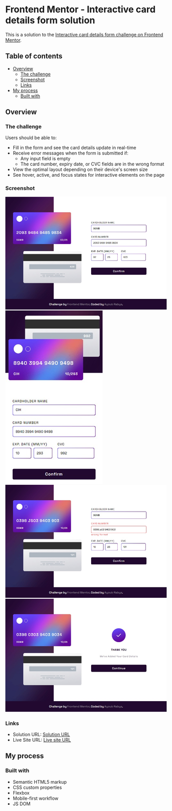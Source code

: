 # Frontend Mentor - Interactive card details form solution

This is a solution to the [Interactive card details form challenge on Frontend Mentor](https://www.frontendmentor.io/challenges/interactive-card-details-form-XpS8cKZDWw).

## Table of contents

- [Overview](#overview)
  - [The challenge](#the-challenge)
  - [Screenshot](#screenshot)
  - [Links](#links)
- [My process](#my-process)
  - [Built with](#built-with)

## Overview

### The challenge

Users should be able to:

- Fill in the form and see the card details update in real-time
- Receive error messages when the form is submitted if:
  - Any input field is empty
  - The card number, expiry date, or CVC fields are in the wrong format
- View the optimal layout depending on their device's screen size
- See hover, active, and focus states for interactive elements on the page

### Screenshot

![](./scrrenshot1.jpg)
![](./scrrenshot2.jpg)
![](./screenshot3.jpg)
![](./screenshot4.jpg)

### Links

- Solution URL: [Solution URL](https://ayoubrabiae.github.io/interactive_card_details_form/)
- Live Site URL: [Live site URL](https://www.frontendmentor.io/solutions/interactive-card-details-form-o2WUc1EKFJ)

## My process

### Built with

- Semantic HTML5 markup
- CSS custom properties
- Flexbox
- Mobile-first workflow
- JS DOM
